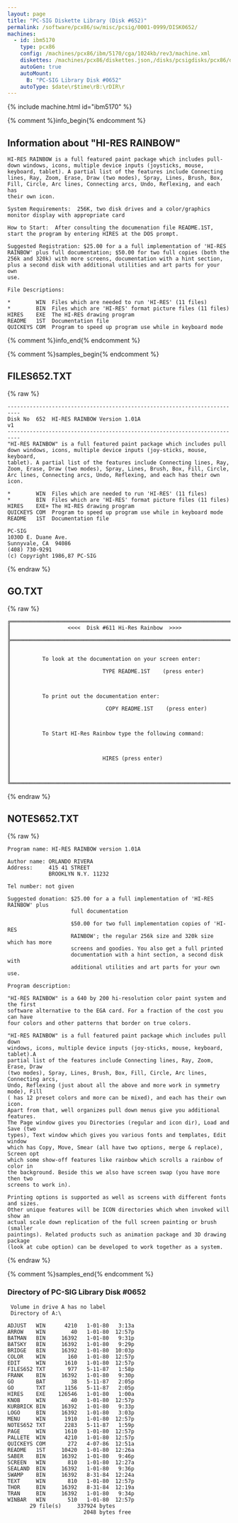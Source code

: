 ```yaml
---
layout: page
title: "PC-SIG Diskette Library (Disk #652)"
permalink: /software/pcx86/sw/misc/pcsig/0001-0999/DISK0652/
machines:
  - id: ibm5170
    type: pcx86
    config: /machines/pcx86/ibm/5170/cga/1024kb/rev3/machine.xml
    diskettes: /machines/pcx86/diskettes.json,/disks/pcsigdisks/pcx86/diskettes.json
    autoGen: true
    autoMount:
      B: "PC-SIG Library Disk #0652"
    autoType: $date\r$time\rB:\rDIR\r
---
```


{% include machine.html id="ibm5170" %}

{% comment %}info_begin{% endcomment %}

## Information about "HI-RES RAINBOW"

    HI-RES RAINBOW is a full featured paint package which includes pull-
    down windows, icons, multiple device inputs (joysticks, mouse,
    keyboard, tablet). A partial list of the features include Connecting
    lines, Ray, Zoom, Erase, Draw (two modes), Spray, Lines, Brush, Box,
    Fill, Circle, Arc lines, Connecting arcs, Undo, Reflexing, and each has
    their own icon.
    
    System Requirements:  256K, two disk drives and a color/graphics
    monitor display with appropriate card
    
    How to Start:  After consulting the documenation file README.1ST,
    start the program by entering HIRES at the DOS prompt.
    
    Suggested Registration: $25.00 for a a full implementation of 'HI-RES
    RAINBOW' plus full documentation; $50.00 for two full copies (both the
    256k and 320k) with more screens, documentation with a hint section,
    plus a second disk with additional utilities and art parts for your own
    use.
    
    File Descriptions:
    
    *        WIN  Files which are needed to run 'HI-RES' (11 files)
    *        BIN  Files which are 'HI-RES' format picture files (11 files)
    HIRES    EXE  The HI-RES drawing program
    README   1ST  Documentation file
    QUICKEYS COM  Program to speed up program use while in keyboard mode
{% comment %}info_end{% endcomment %}

{% comment %}samples_begin{% endcomment %}

## FILES652.TXT

{% raw %}
```
--------------------------------------------------------------------------
Disk No  652  HI-RES RAINBOW Version 1.01A                           v1
--------------------------------------------------------------------------
"HI-RES RAINBOW" is a full featured paint package which includes pull
down windows, icons, multiple device inputs (joy-sticks, mouse, keyboard,
tablet). A partial list of the features include Connecting lines, Ray,
Zoom, Erase, Draw (two modes), Spray, Lines, Brush, Box, Fill, Circle,
Arc lines, Connecting arcs, Undo, Reflexing, and each has their own icon.
 
*        WIN  Files which are needed to run 'HI-RES' (11 files)
*        BIN  Files which are 'HI-RES' format picture files (11 files)
HIRES    EXE+ The HI-RES drawing program
QUICKEYS COM  Program to speed up program use while in keyboard mode
README   1ST  Documentation file
 
PC-SIG
1030D E. Duane Ave.
Sunnyvale, CA  94086
(408) 730-9291
(c) Copyright 1986,87 PC-SIG
```
{% endraw %}

## GO.TXT

{% raw %}
```
╔═════════════════════════════════════════════════════════════════════════╗
║                  <<<<  Disk #611 Hi-Res Rainbow  >>>>                   ║
╠═════════════════════════════════════════════════════════════════════════╣
║                                                                         ║
║          To look at the documentation on your screen enter:             ║
║                             TYPE README.1ST    (press enter)            ║
║                                                                         ║
║          To print out the documentation enter:                          ║
║                              COPY README.1ST    (press enter)           ║
║                                                                         ║
║          To Start HI-Res Rainbow type the following command:            ║
║                                                                         ║
║                             HIRES (press enter)                         ║
║                                                                         ║
╚═════════════════════════════════════════════════════════════════════════╝
```
{% endraw %}

## NOTES652.TXT

{% raw %}
```
Program name: HI-RES RAINBOW version 1.01A
 
Author name: ORLANDO RIVERA
Address:     415 41 STREET
             BROOKLYN N.Y. 11232
 
Tel number: not given
 
Suggested donation: $25.00 for a a full implementation of 'HI-RES RAINBOW' plus
                    full documentation
 
                    $50.00 for two full implementation copies of 'HI-RES
                    RAINBOW'; the regular 256k size and 320k size which has more
                    screens and goodies. You also get a full printed
                    documentation with a hint section, a second disk with
                    additional utilities and art parts for your own use.
 
Program description:
 
"HI-RES RAINBOW" is a 640 by 200 hi-resolution color paint system and the first
software alternative to the EGA card. For a fraction of the cost you can have
four colors and other patterns that border on true colors.
 
"HI-RES RAINBOW" is a full featured paint package which includes pull down
windows, icons, multiple device inputs (joy-sticks, mouse, keyboard, tablet).A
partial list of the features include Connecting lines, Ray, Zoom, Erase, Draw
(two modes), Spray, Lines, Brush, Box, Fill, Circle, Arc lines, Connecting arcs,
Undo, Reflexing (just about all the above and more work in symmetry mode), Fill
( has 12 preset colors and more can be mixed), and each has their own icon.
Apart from that, well organizes pull down menus give you additional features.
The Page window gives you Directories (regular and icon dir), Load and Save (two
types), Text window which gives you various fonts and templates, Edit window
which has Copy, Move, Smear (all have two options, merge & replace), Screen opt
which some show-off features like rainbow which scrolls a rainbow of color in
the background. Beside this we also have screen swap (you have more then two
screens to work in).
 
Printing options is supported as well as screens with different fonts and sizes.
Other unique features will be ICON directories which when invoked will show an
actual scale down replication of the full screen painting or brush (smaller
paintings). Related products such as animation package and 3D drawing package
(look at cube option) can be developed to work together as a system.
```
{% endraw %}

{% comment %}samples_end{% endcomment %}

### Directory of PC-SIG Library Disk #0652

     Volume in drive A has no label
     Directory of A:\

    ADJUST   WIN      4210   1-01-80   3:13a
    ARROW    WIN        40   1-01-80  12:57p
    BATMAN   BIN     16392   1-01-80   9:31p
    BATSKY   BIN     16392   1-01-80   9:29p
    BRIDGE   BIN     16392   1-01-80  10:03p
    COLOR    WIN       160   1-01-80  12:57p
    EDIT     WIN      1610   1-01-80  12:57p
    FILES652 TXT       977   5-11-87   1:58p
    FRANK    BIN     16392   1-01-80   9:30p
    GO       BAT        38   5-11-87   2:05p
    GO       TXT      1156   5-11-87   2:05p
    HIRES    EXE    126546   1-01-80   1:00a
    KNOB     WIN        40   1-01-80  12:57p
    KURBRICK BIN     16392   1-01-80   9:33p
    LOGO     BIN     16392   1-01-80   3:03p
    MENU     WIN      1910   1-01-80  12:57p
    NOTES652 TXT      2283   5-11-87   1:59p
    PAGE     WIN      1610   1-01-80  12:57p
    PALLETE  WIN      4210   1-01-80  12:57p
    QUICKEYS COM       272   4-07-86  12:51a
    README   1ST     10420   1-01-80  12:26a
    SABER    BIN     16392   1-01-80   9:46p
    SCREEN   WIN       810   1-01-80  12:27a
    SEALAND  BIN     16392   1-01-80   9:36p
    SWAMP    BIN     16392   8-31-84  12:24a
    TEXT     WIN       810   1-01-80  12:57p
    THOR     BIN     16392   8-31-84  12:19a
    TRAN     BIN     16392   1-01-80   9:34p
    WINBAR   WIN       510   1-01-80  12:57p
           29 file(s)     337924 bytes
                            2048 bytes free
